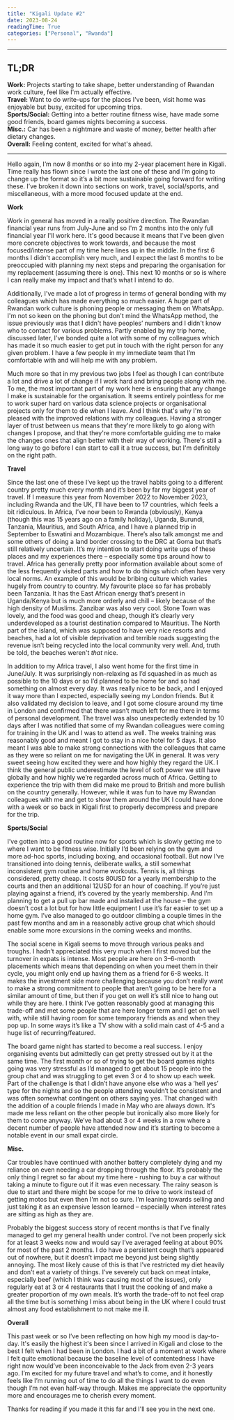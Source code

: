 ```yaml
---
title: "Kigali Update #2"
date: 2023-08-24
readingTime: True 
categories: ["Personal", "Rwanda"]
---
```

--- 
## TL;DR

**Work:** Projects starting to take shape, better understanding of Rwandan work culture, feel like I'm actually effective.  
**Travel:** Want to do write-ups for the places I've been, visit home was enjoyable but busy, excited for upcoming trips.  
**Sports/Social:** Getting into a better routine fitness wise, have made some good friends, board games nights becoming a success.  
**Misc.:** Car has been a nightmare and waste of money, better health after dietary changes.                
**Overall:** Feeling content, excited for what's ahead.

---

Hello again, I’m now 8 months or so into my 2-year placement here in Kigali. Time really has flown since I wrote the last one of these and I’m going to change up the format so it’s a bit more sustainable going forward for writing these. 
I’ve broken it down into sections on work, travel, social/sports, and miscellaneous, with a more mood focused update at the end. 

**Work**

Work in general has moved in a really positive direction. The Rwandan financial year runs from July-June and so I'm 2 months into the only full financial year I'll work here. It's good because it means that I've been given more concrete objectives to work towards, and because the most focused/intense part of my time here lines up in the middle. In the first 6 months I didn't accomplish very much, and I expect the last 6 months to be preoccupied with planning my next steps and preparing the organisation for my replacement (assuming there is one). This next 10 months or so is where I can really make my impact and that’s what I intend to do.

Additionally, I've made a lot of progress in terms of general bonding with my colleagues which has made everything so much easier. A huge part of Rwandan work culture is phoning people or messaging them on WhatsApp. I'm not so keen on the phoning but don't mind the WhatsApp method, the issue previously was that I didn't have peoples’ numbers and I didn't know who to contact for various problems. Partly enabled by my trip home, discussed later, I've bonded quite a lot with some of my colleagues which has made it so much easier to get put in touch with the right person for any given problem. I have a few people in my immediate team that I’m comfortable with and will help me with any problem. 

Much more so that in my previous two jobs I feel as though I can contribute a lot and drive a lot of change if I work hard and bring people along with me. To me, the most important part of my work here is ensuring that any change I make is sustainable for the organisation. It seems entirely pointless for me to work super hard on various data science projects or organisational projects only for them to die when I leave. And I think that's why I'm so pleased with the improved relations with my colleagues. Having a stronger layer of trust between us means that they're more likely to go along with changes I propose, and that they're more comfortable guiding me to make the changes ones that align better with their way of working. There's still a long way to go before I can start to call it a true success, but I'm definitely on the right path.


**Travel**

Since the last one of these I’ve kept up the travel habits going to a different country pretty much every month and it’s been by far my biggest year of travel. If I measure this year from November 2022 to November 2023, including Rwanda and the UK, I’ll have been to 17 countries, which feels a bit ridiculous. In Africa, I’ve now been to Rwanda (obviously), Kenya (though this was 15 years ago on a family holiday), Uganda, Burundi, Tanzania, Mauritius, and South Africa, and I have a planned trip in September to Eswatini and Mozambique. There’s also talk amongst me and some others of doing a land border crossing to the DRC at Goma but that’s still relatively uncertain. It’s my intention to start doing write ups of these places and my experiences there – especially some tips around how to travel. Africa has generally pretty poor information available about some of the less frequently visited parts and how to do things which often have very local norms. An example of this would be bribing culture which varies hugely from country to country. My favourite place so far has probably been Tanzania. It has the East African energy that’s present in Uganda/Kenya but is much more orderly and chill – likely because of the high density of Muslims. Zanzibar was also very cool. Stone Town was lovely, and the food was good and cheap, though it’s clearly very underdeveloped as a tourist destination compared to Mauritius. The North part of the island, which was supposed to have very nice resorts and beaches, had a lot of visible deprivation and terrible roads suggesting the revenue isn’t being recycled into the local community very well. And, truth be told, the beaches weren't *that* nice.

In addition to my Africa travel, I also went home for the first time in June/July. It was surprisingly non-relaxing as I’d squashed in as much as possible to the 10 days or so I’d planned to be home for and so had something on almost every day. It was really nice to be back, and I enjoyed it way more than I expected, especially seeing my London friends. But it also validated my decision to leave, and I got some closure around my time in London and confirmed that there wasn’t much left for me there in terms of personal development. The travel was also unexpectedly extended by 10 days after I was notified that some of my Rwandan colleagues were coming for training in the UK and I was to attend as well. The weeks training was reasonably good and meant I got to stay in a nice hotel for 5 days. It also meant I was able to make strong connections with the colleagues that came as they were so reliant on me for navigating the UK in general. It was very sweet seeing how excited they were and how highly they regard the UK. I think the general public underestimate the level of soft power we still have globally and how highly we’re regarded across much of Africa. Getting to experience the trip with them did make me proud to British and more bullish on the country generally. However, while it was fun to have my Rwandan colleagues with me and get to show them around the UK I could have done with a week or so back in Kigali first to properly decompress and prepare for the trip.


**Sports/Social**

I’ve gotten into a good routine now for sports which is slowly getting me to where I want to be fitness wise. Initially I’d been relying on the gym and more ad-hoc sports, including boxing, and occasional football. But now I’ve transitioned into doing tennis, deliberate walks, a still somewhat inconsistent gym routine and home workouts. Tennis is, all things considered, pretty cheap. It costs 80USD for a yearly membership to the courts and then an additional 12USD for an hour of coaching. If you’re just playing against a friend, it’s covered by the yearly membership. And I’m planning to get a pull up bar made and installed at the house – the gym doesn’t cost a lot but for how little equipment I use it’s far easier to set up a home gym. I’ve also managed to go outdoor climbing a couple times in the past few months and am in a reasonably active group chat which should enable some more excursions in the coming weeks and months. 

The social scene in Kigali seems to move through various peaks and troughs. I hadn’t appreciated this very much when I first moved but the turnover in expats is intense. Most people are here on 3–6-month placements which means that depending on when you meet them in their cycle, you might only end up having them as a friend for 6-8 weeks. It makes the investment side more challenging because you don’t really want to make a strong commitment to people that aren’t going to be here for a similar amount of time, but then if you get on well it’s still nice to hang out while they are here. I think I’ve gotten reasonably good at managing this trade-off and met some people that are here longer term and I get on well with, while still having room for some temporary friends as and when they pop up. In some ways it’s like a TV show with a solid main cast of 4-5 and a huge list of recurring/featured.  

 The board game night has started to become a real success. I enjoy organising events but admittedly can get pretty stressed out by it at the same time. The first month or so of trying to get the board games nights going was very stressful as I’d managed to get about 15 people into the group chat and was struggling to get even 3 or 4 to show up each week. Part of the challenge is that I didn’t have anyone else who was a ‘hell yes’ type for the nights and so the people attending wouldn’t be consistent and was often somewhat contingent on others saying yes. That changed with the addition of a couple friends I made in May who are always down. It's made me less reliant on the other people but ironically also more likely for them to come anyway. We’ve had about 3 or 4 weeks in a row where a decent number of people have attended now and it’s starting to become a notable event in our small expat circle. 


**Misc.**

Car troubles have continued with another battery completely dying and my reliance on even needing a car dropping through the floor. It’s probably the only thing I regret so far about my time here - rushing to buy a car without taking a minute to figure out if it was even necessary. The rainy season is due to start and there might be scope for me to drive to work instead of getting motos but even then I'm not so sure. I’m leaning towards selling and just taking it as an expensive lesson learned – especially when interest rates are sitting as high as they are. 

Probably the biggest success story of recent months is that I’ve finally managed to get my general health under control. I’ve not been properly sick for at least 3 weeks now and would say I’ve averaged feeling at about 90% for most of the past 2 months. I do have a persistent cough that’s appeared out of nowhere, but it doesn’t impact me beyond just being slightly annoying. The most likely cause of this is that I’ve restricted my diet heavily and don’t eat a variety of things. I’ve severely cut back on meat intake, especially beef (which I think was causing most of the issues), only regularly eat at 3 or 4 restaurants that I trust the cooking of and make a greater proportion of my own meals. It’s worth the trade-off to not feel crap all the time but is something I miss about being in the UK where I could trust almost any food establishment to not make me ill. 

**Overall**

This past week or so I’ve been reflecting on how high my mood is day-to-day. It's easily the highest it's been since I arrived in Kigali and close to the best I felt when I had been in London. I had a bit of a moment at work where I felt quite emotional because the baseline level of contentedness I have right now would’ve been inconceivable to the Jack from even 2-3 years ago. I’m excited for my future travel and what’s to come, and it honestly feels like I’m running out of time to do all the things I want to do even though I’m not even half-way through. Makes me appreciate the opportunity more and encourages me to cherish every moment. 

Thanks for reading if you made it this far and I'll see you in the next one.

